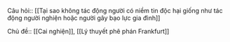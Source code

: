 Câu hỏi:: [[Tại sao không tác động người có niềm tin độc hại giống như tác động người nghiện hoặc người gây bạo lực gia đình]]

Chủ đề:: [[Cai nghiện]], [[Lý thuyết phê phán Frankfurt]]